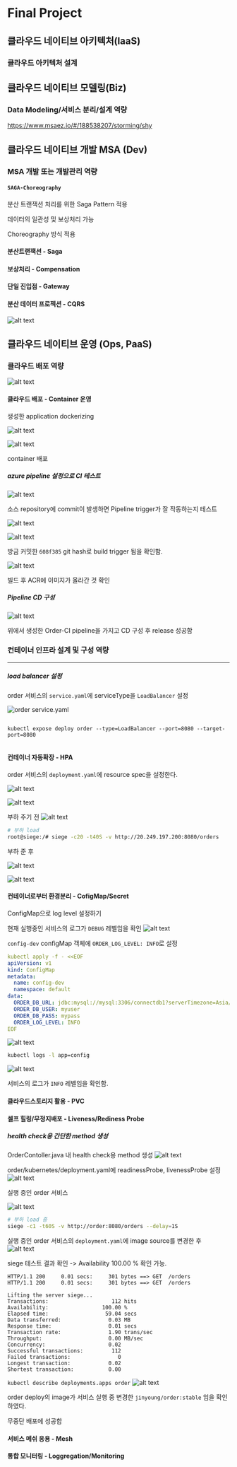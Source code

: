 # Final Project

## 클라우드 네이티브 아키텍처(IaaS)

### 클라우드 아키텍처 설계


## 클라우드 네이티브 모델링(Biz)

### Data Modeling/서비스 분리/설계 역량

https://www.msaez.io/#/188538207/storming/shy


## 클라우드 네이티브 개발 MSA (Dev)

### MSA 개발 또는 개발관리 역량

#### `SAGA-Choreography`

분산 트랜잭션 처리를 위한 Saga Pattern 적용

데이터의 일관성 및 보상처리 가능

Choreography 방식 적용




#### 분산트랜잭션 - Saga

#### 보상처리 - Compensation 

#### 단일 진입점 - Gateway

#### 분산 데이터 프로젝션 - CQRS 

![alt text](image-26.png)





## 클라우드 네이티브 운영 (Ops, PaaS)


### 클라우드 배포 역량

![alt text](image-20.png)

#### 클라우드 배포 - Container 운영

생성한 application dockerizing

![alt text](image-1.png)

![alt text](image-2.png)

container 배포

##### azure pipeline 설정으로 CI 테스트

![alt text](image-21.png)

소스 repository에 commit이 발생하면 Pipeline trigger가 잘 작동하는지 테스트

![alt text](image-22.png)

![alt text](image-24.png)

방금 커밋한 `608f385` git hash로 build trigger 됨을 확인함.

![alt text](image-23.png)

빌드 후 ACR에 이미지가 올라간 것 확인

##### Pipeline CD 구성

![alt text](image-25.png)

위에서 생성한 Order-CI pipeline을 가지고 CD 구성 후 release 성공함


### 컨테이너 인프라 설계 및 구성 역량

-------------

##### load balancer 설정

order 서비스의 `service.yaml`에 serviceType을 `LoadBalancer` 설정

![order service.yaml](image-11.png)

```

kubectl expose deploy order --type=LoadBalancer --port=8080 --target-port=8080


```

#### 컨테이너 자동확장 - HPA 

order 서비스의 `deployment.yaml`에 resource spec을 설정한다.

![alt text](image-9.png)

![alt text](image-3.png)



부하 주기 전
![alt text](image-7.png)


``` bash
# 부하 load
root@siege:/# siege -c20 -t40S -v http://20.249.197.200:8080/orders
```

부하 준 후

![alt text](image-6.png)

![alt text](image-12.png)


#### 컨테이너로부터 환경분리 - CofigMap/Secret

ConfigMap으로 log level 설정하기

현재 실행중인 서비스의 로그가 `DEBUG` 레벨임을 확인
![alt text](image-17.png)

`config-dev` configMap 객체에 `ORDER_LOG_LEVEL: INFO`로 설정

```YAML
kubectl apply -f - <<EOF
apiVersion: v1
kind: ConfigMap
metadata:
  name: config-dev
  namespace: default
data:
  ORDER_DB_URL: jdbc:mysql://mysql:3306/connectdb1?serverTimezone=Asia/Seoul&useSSL=false
  ORDER_DB_USER: myuser
  ORDER_DB_PASS: mypass
  ORDER_LOG_LEVEL: INFO
EOF
```

![alt text](image-18.png)

```bash
kubectl logs -l app=config
```

![alt text](image-19.png)

서비스의 로그가 `INFO` 레벨임을 확인함.

#### 클라우드스토리지 활용 - PVC 

#### 셀프 힐링/무정지배포 - Liveness/Rediness Probe 

##### health check용 간단한 method 생성

OrderContoller.java 내 health check용 method 생성
![alt text](image-8.png)

order/kubernetes/deployment.yaml에 readinessProbe, livenessProbe 설정
![alt text](image-14.png)


실행 중인 order 서비스

![alt text](image-13.png)

```bash
# 부하 load 중
siege -c1 -t60S -v http://order:8080/orders --delay=1S
```

실행 중인 order 서비스의 `deployment.yaml`에 image source를 변경한 후 
![alt text](image-15.png)

siege 테스트 결과 확인 -> Availability 100.00 % 확인 가능.

```
HTTP/1.1 200     0.01 secs:     301 bytes ==> GET  /orders
HTTP/1.1 200     0.01 secs:     301 bytes ==> GET  /orders

Lifting the server siege...
Transactions:                    112 hits
Availability:                 100.00 %
Elapsed time:                  59.04 secs
Data transferred:               0.03 MB
Response time:                  0.01 secs
Transaction rate:               1.90 trans/sec
Throughput:                     0.00 MB/sec
Concurrency:                    0.02
Successful transactions:         112
Failed transactions:               0
Longest transaction:            0.02
Shortest transaction:           0.00
```

`kubectl describe deployments.apps order`
![alt text](image-16.png)

order deploy의 image가 서비스 실행 중 변경한 `jinyoung/order:stable` 임을 확인하였다.

무중단 배포에 성공함

#### 서비스 메쉬 응용 - Mesh 

#### 통합 모니터링 - Loggregation/Monitoring





